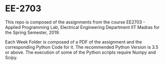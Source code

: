 # EE-2703
This repo is composed of the assignments from the course EE2703 - Applied Programming Lab, Electrical Engineering Department IIT Madras for the Spring Semester, 2019.

Each Week Folder is composed of a PDF of the assignment and the corresponding Python Code for it. 
The recommended Python Version is 3.5 or above. 
The execution of some of the Python scripts require Numpy and Scipy. 
